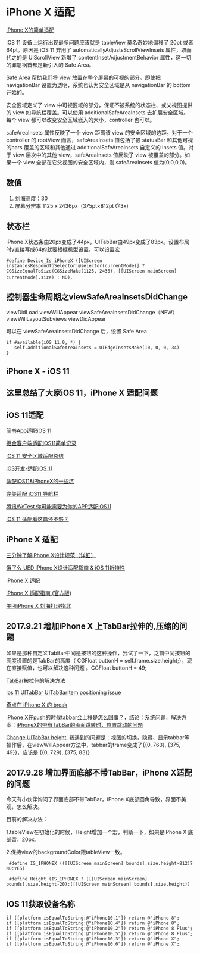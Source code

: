 # iPhone X 适配

[iPhone X的简单适配](http://www.cocoachina.com/ios/20170917/20590.html)

iOS 11 设备上运行出现最多问题应该就是 tableView 莫名奇妙地偏移了 20pt 或者 64pt。原因是 iOS 11 弃用了 automaticallyAdjustsScrollViewInsets 属性，取而代之的是 UIScrollView 新增了 contentInsetAdjustmentBehavior 属性，这一切的罪魁祸首都是新引入的 Safe Area。

Safe Area 帮助我们将 view 放置在整个屏幕的可视的部分。即使把 navigationBar 设置为透明，系统也认为安全区域是从 navigationBar 的 bottom 开始的。

安全区域定义了 view 中可视区域的部分，保证不被系统的状态栏、或父视图提供的 view 如导航栏覆盖。可以使用 additionalSafeAreaInsets 去扩展安全区域。每个 view 都可以改变安全区域嵌入的大小，controller 也可以。

safeAreaInsets 属性反映了一个 view 距离该 view 的安全区域的边距。对于一个 controller 的 rootView 而言，safeAreaInsets 值包括了被 statusBar 和其他可视的bars 覆盖的区域和其他通过 additionalSafeAreaInsets 自定义的 insets 值。对于 view 层次中的其他 view，safeAreaInsets 值反映了 view 被覆盖的部分。如果一个 view 全部在它父视图的安全区域内，则 safeAreaInsets 值为(0,0,0,0)。

## 数值

1. 刘海高度：30
2. 屏幕分辨率 1125 x 2436px（375pt×812pt @3x）

## 状态栏

iPhone X状态条由20px变成了44px，UITabBar由49px变成了83px。设置布局时y直接写成64的就要根据机型设置。可以设置宏
```
#define Device_Is_iPhoneX ([UIScreen instancesRespondToSelector:@selector(currentMode)] ? CGSizeEqualToSize(CGSizeMake(1125, 2436), [[UIScreen mainScreen] currentMode].size) : NO)，
```

## 控制器生命周期之viewSafeAreaInsetsDidChange

viewDidLoad
viewWillAppear
viewSafeAreaInsetsDidChange（NEW）
viewWillLayoutSubviews
viewDidAppear

可以在 viewSafeAreaInsetsDidChange 后，设置 Safe Area
```
if #available(iOS 11.0, *) {
   self.additionalSafeAreaInsets = UIEdgeInsetsMake(10, 0, 0, 34)
}
```

## iPhone X - iOS 11

这里总结了大家iOS 11，iPhone X 适配问题
-------------------------------------

iOS 11适配
---------

[简书App适配iOS 11](http://www.jianshu.com/p/26fc39135c34)  
 
[掘金客户端适配iOS11简单记录](https://juejin.im/entry/59bb92ab6fb9a00a681ac051)
 
[iOS 11 安全区域适配总结](http://mp.weixin.qq.com/s/W1_0VrchCO50owhJNmJnuQ)
 
[iOS开发-适配iOS 11](http://www.jianshu.com/p/a356b2ed4ceb)

[适配iOS11&iPhoneX的一些坑 ](https://mp.weixin.qq.com/s?__biz=MjM5OTM0MzIwMQ==&amp;mid=2652552818&amp;idx=1&amp;sn=69db895d4d4078bd83e7e1655fcdd5f1&amp;chksm=bcd2fb7c8ba5726a0d7481ca5960ec3c1600b214f15841542a41c58612ef4866a9551cd82640#rd)
 
[完美适配 iOS11 导航栏](http://www.cocoachina.com/ios/20170919/20597.html)

[腾讯WeTest 你可能需要为你的APP适配iOS11](http://wetest.qq.com/lab/view/326.html)

[iOS 11 适配看这篇还不够？](http://www.jishux.com/plus/view-606748-1.html)

iPhone X 适配
------------

[三分钟了解iPhone X设计规范（详细）](http://www.gamfe.com/news/201709/sheji-10451.html)

[饿了么 UED iPhone X设计适配指南 & iOS 11新特性](https://zhuanlan.zhihu.com/p/29327102)

[iPhone X 适配](http://www.jianshu.com/p/9796cd3f180e)

[iPhone X 适配指南 (官方版)](https://developer.apple.com/cn/ios/update-apps-for-iphone-x/)

[美团iPhone X 刘海打理指北](https://tech.meituan.com/iPhoneX%E5%88%98%E6%B5%B7%E6%89%93%E7%90%86%E6%8C%87%E5%8C%97.html)


2017.9.21 增加iPhone X 上TabBar拉伸的,压缩的问题
------------------------------------
如果是那种自定义TabBar中间是按钮的这种操作，我试了一下，之前中间按钮的高度设置的是TabBar的高度（ CGFloat buttonH = self.frame.size.height;），现在直接赋值，也可以解决这种问题 。CGFloat buttonH = 49;

[TabBar被拉伸的解决方法](https://stackoverflow.com/questions/46214740/ios-11-iphone-x-simulator-uitabbar-icons-and-titles-being-rendered-on-top-coveri)

[ios 11 UITabBar UITabBarItem positioning issue](https://stackoverflow.com/questions/44822558/ios-11-uitabbar-uitabbaritem-positioning-issue)

[奇点在 iPhone X 的 break](https://imtx.me/archives/2374.html)

[iPhone X在push的时候tabbar会上移是怎么回事？](http://www.cocoachina.com/bbs/read.php?tid=1726043)，结论：系统问题，解决方案：[iPhoneX的带有TabBar的画面跳转时，位置跳动的问题](http://blog.csdn.net/SVALBARDKSY/article/details/78294352?locationNum=10&fps=1)

[Change UITabBar height](https://stackoverflow.com/questions/23044218/change-uitabbar-height), 我遇到的问题是：视图的切换，隐藏、显示tabbar等操作后，在viewWillAppear方法中，tabbar的frame变成了{{0, 763}, {375, 49}}，应该是 {{0, 729}, {375, 83}}

 2017.9.28 增加界面底部不带TabBar，iPhone X适配的问题
 -------------------------------------------
 
 今天有小伙伴询问了界面底部不带TabBar，iPhone X底部圆角导致，界面不美观，怎么解决。
 
 目前的解决办法：
 
 1.tableView在初始化的时候，Height增加一个宏，判断一下，如果是iPhone X 底部留，20px。
 
 2.保持view的backgroundColor跟tableView一致。
 
     #define IS_IPHONEX (([[UIScreen mainScreen] bounds].size.height-812)?NO:YES)
 
     #define Height (IS_IPHONEX ? ([[UIScreen mainScreen] bounds].size.height-20):([[UIScreen mainScreen] bounds].size.height))
 

iOS 11获取设备名称
-----------------

    if ([platform isEqualToString:@"iPhone10,1"]) return @"iPhone 8";
    if ([platform isEqualToString:@"iPhone10,4"]) return @"iPhone 8";
    if ([platform isEqualToString:@"iPhone10,2"]) return @"iPhone 8 Plus";
    if ([platform isEqualToString:@"iPhone10,5"]) return @"iPhone 8 Plus";
    if ([platform isEqualToString:@"iPhone10,3"]) return @"iPhone X";
    if ([platform isEqualToString:@"iPhone10,6"]) return @"iPhone X";

